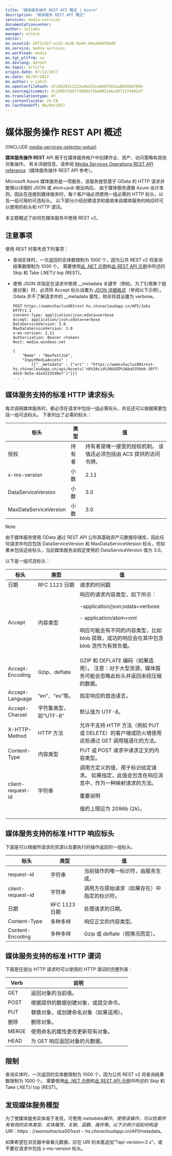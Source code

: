 ```yaml
---
title: "媒体服务操作 REST API 概述 | Azure"
description: "媒体服务 REST API 概述"
services: media-services
documentationcenter: 
author: Juliako
manager: erikre
editor: 
ms.assetid: a5f1c5e7-ec52-4e26-9a44-d9ea699f68d9
ms.service: media-services
ms.workload: media
ms.tgt_pltfrm: na
ms.devlang: dotnet
ms.topic: article
origin.date: 07/12/2017
ms.date: 08/07/2017
ms.author: v-johch
ms.openlocfilehash: dfcb628311233ad6225ca668fb81aa802666f60e
ms.sourcegitcommit: dc2d05f1b67f4988ef28a0931e6e38712f4492af
ms.translationtype: HT
ms.contentlocale: zh-CN
ms.lasthandoff: 08/04/2017
---
```

# <a name="media-services-operations-rest-api-overview"></a>媒体服务操作 REST API 概述

[!INCLUDE [media-services-selector-setup](../../includes/media-services-selector-setup.md)]

**媒体服务操作 REST** API 用于在媒体服务帐户中创建作业、资产、访问策略和其他对象操作。 有关详细信息，请参阅 [Media Services Operations REST API reference](https://docs.microsoft.com/rest/api/media/operations/azure-media-services-rest-api-reference)（媒体服务操作 REST API 参考）。

Microsoft Azure 媒体服务是一项服务，该服务接受基于 OData 的 HTTP 请求并能够以详细的 JSON 或 atom+pub 做出响应。 由于媒体服务遵循 Azure 设计准则，因此在连接到媒体服务时，每个客户端必须使用一组必需的 HTTP 标头，以及一组可用的可选标头。 以下部分介绍创建请求和接收来自媒体服务的响应时可以使用的标头和 HTTP 谓词。

本主题概述了如何在媒体服务中使用 REST v2。

## <a name="considerations"></a>注意事项

使用 REST 时需考虑下列事项：

- 查询实体时，一次返回的实体数限制为 1000 个，因为公共 REST v2 将查询结果数限制为 1000 个。 需要使用[此 .NET 示例](./media-services-dotnet-manage-entities.md#enumerating-through-large-collections-of-entities)和[此 REST API 示例](./media-services-rest-manage-entities.md#enumerating-through-large-collections-of-entities)中所述的 Skip 和 Take (.NET)/ top (REST)。 

- 使用 JSON 并指定在请求中使用 __metadata 关键字（例如，为了引用某个链接对象）时，必须将 Accept 标头设置为 [JSON 详细格式](http://www.odata.org/documentation/odata-version-3-0/json-verbose-format/)（参阅以下示例）。 Odata 并不了解请求中的 __metadata 属性，除非将其设置为 verbose。

    ```
    POST https://wamsshaclus001rest-hs.chinacloudapp.cn/API/Jobs HTTP/1.1
    Content-Type: application/json;odata=verbose
    Accept: application/json;odata=verbose
    DataServiceVersion: 3.0
    MaxDataServiceVersion: 3.0
    x-ms-version: 2.11
    Authorization: Bearer <token> 
    Host: media.windows.net

    {
        "Name" : "NewTestJob", 
        "InputMediaAssets" : 
            [{"__metadata" : {"uri" : "https://wamsshaclus001rest-hs.chinacloudapp.cn/api/Assets('nb%3Acid%3AUUID%3Aba5356eb-30ff-4dc6-9e5a-41e4223540e7')"}}]
    . . .
    ```

## <a name="standard-http-request-headers-supported-by-media-services"></a>媒体服务支持的标准 HTTP 请求标头

每次调用媒体服务时，都必须在请求中包括一组必需标头，并且还可以根据需要包括一组可选标头。 下表列出了必需的标头：

标头|类型|值
---|---|---
授权|持有者|持有者是唯一接受的授权机制。 该值还必须包括由 ACS 提供的访问令牌。
x-ms-version|小数|2.11
DataServiceVersion|小数|3.0
MaxDataServiceVersion|小数|3.0

>[!NOTE]
> 由于媒体服务使用 OData 通过 REST API 公布其基础资产元数据存储库，因此任何请求中均应包括 DataServiceVersion 和 MaxDataServiceVersion 标头，但如果未包括这些标头，当前媒体服务会假定使用的 DataServiceVersion 值为 3.0。

以下是一组可选标头：

标头|类型|值
---|---|---
日期|RFC 1123 日期|请求的时间戳
Accept|内容类型|响应的请求内容类型，如下所示：<p> -application/json;odata=verbose<p> - application/atom+xml<p> 响应可能会有不同的内容类型，比如 blob 提取，成功的响应会在其中包含 blob 流作为有效负载。
Accept-Encoding|Gzip、deflate|GZIP 和 DEFLATE 编码（如果适用）。 注意：对于大型资源，媒体服务可能会忽略此标头并返回未经压缩的数据。
Accept-Language|“en”、“es”等。|指定响应的首选语言。
Accept-Charset|字符集类型，如“UTF-8”|默认值为 UTF-8。
X-HTTP-Method|HTTP 方法|允许不支持 HTTP 方法（例如 PUT 或 DELETE）的客户端或防火墙使用这些通过 GET 调用隧道化的方法。
Content-Type|内容类型|PUT 或 POST 请求中请求正文的内容类型。
client-request-id|字符串|调用方定义的值，用于标识给定请求。 如果指定，此值会包含在响应消息中，作为一种映射请求的方法。 <p><p>重要说明<p>值的上限应为 2096b (2k)。

## <a name="standard-http-response-headers-supported-by-media-services"></a>媒体服务支持的标准 HTTP 响应标头

下面是可以根据所请求的资源以及要执行的操作返回的一组标头。

标头|类型|值
---|---|---
request-id|字符串|当前操作的唯一标识符，由服务生成。
client-request-id|字符串|调用方在原始请求（如果存在）中指定的标识符。
日期|RFC 1123 日期|处理请求的日期。
Content-Type|多种多样|响应正文的内容类型。
Content-Encoding|多种多样|Gzip 或 deflate（视情况而定）。

## <a name="standard-http-verbs-supported-by-media-services"></a>媒体服务支持的标准 HTTP 谓词

下面是在提出 HTTP 请求时可以使用的 HTTP 谓词的完整列表：

Verb|说明
---|---
GET|返回对象的当前值。
POST|根据提供的数据创建对象，或提交命令。
PUT|替换对象，或创建命名对象（如果适用）。
删除|删除对象。
MERGE|使用命名的属性更改更新现有对象。
HEAD|为 GET 响应返回对象的元数据。

## <a name="limitation"></a>限制

查询实体时，一次返回的实体数限制为 1000 个，因为公共 REST v2 将查询结果数限制为 1000 个。 需要使用[此 .NET 示例](./media-services-dotnet-manage-entities.md#enumerating-through-large-collections-of-entities)和[此 REST API 示例](./media-services-rest-manage-entities.md#enumerating-through-large-collections-of-entities)中所述的 Skip 和 Take (.NET)/ top (REST)。

## <a name="discovering-media-services-model"></a>发现媒体服务模型

为了使媒体服务实体易于发现，可使用 $metadata 操作。 使用该操作，可以检索所有有效的实体类型、实体属性、关联、函数、操作等。 以下示例介绍如何构造 URI：https://wamsshaclus001rest-hs.chinacloudapp.cn/API/$metadata。

如果希望在浏览器中查看元数据，应在 URI 的末尾追加“?api-version=2.x”，或不要在请求中包括 x-ms-version 标头。

<!--Update_Description: wording update-->